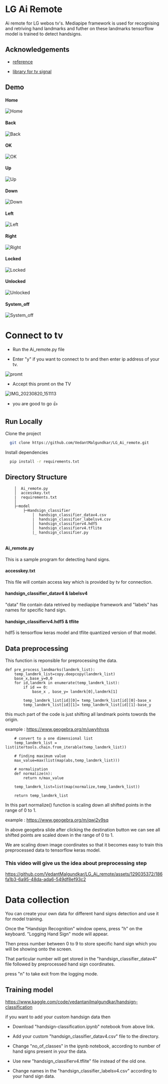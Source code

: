 
# LG Ai Remote

Ai remote for LG webos tv's. Mediapipe framework is used for recognising and retriving hand landmarks and futher on these landmarks tensorflow model is trained to detect handsigns.

## Acknowledgements

 - [reference](https://github.com/kinivi/hand-gesture-recognition-mediapipe.git)
 
 - [library for tv signal](https://github.com/supersaiyanmode/PyWebOSTV.git)


## Demo

#### Home

![Home](https://github.com/VedantMalgundkar/LG_Ai_remote/assets/129035372/6962ad38-f512-477b-92da-2740c5b49267)

#### Back

![Back](https://github.com/VedantMalgundkar/LG_Ai_remote/assets/129035372/9bc38c52-1b14-4736-8c4f-35c1f1595734)

#### OK

![OK](https://github.com/VedantMalgundkar/LG_Ai_remote/assets/129035372/63d2fb82-235b-4a62-9990-a813c2f5821b)

#### Up

![Up](https://github.com/VedantMalgundkar/LG_Ai_remote/assets/129035372/6fc0109a-3868-4200-861e-697cbd03f0ed)

#### Down

![Down](https://github.com/VedantMalgundkar/LG_Ai_remote/assets/129035372/82a40807-85d0-479a-a5ff-47b91f9c3e88)

#### Left

![Left](https://github.com/VedantMalgundkar/LG_Ai_remote/assets/129035372/ad09ea86-5a4e-40b4-9603-a50b9a9f2ca6)

#### Right

![Right](https://github.com/VedantMalgundkar/LG_Ai_remote/assets/129035372/9425fbf8-df9c-42db-9f53-19c311a4e189)

#### Locked

![Locked](https://github.com/VedantMalgundkar/LG_Ai_remote/assets/129035372/05f28ba8-f11c-4e28-a60d-f736864e5c1e)

#### Unlocked

![Unlocked](https://github.com/VedantMalgundkar/LG_Ai_remote/assets/129035372/6f3a88d3-9138-4fe0-80be-e6a9ba92e57b)

#### System_off

![System_off](https://github.com/VedantMalgundkar/LG_Ai_remote/assets/129035372/add9eb90-ce0b-46bd-9bf5-d620ec62a3d7)



# Connect to tv

- Run the Ai_remote.py file

- Enter "y" if you want to connect to tv and then enter ip address of your tv.

![promt](https://github.com/VedantMalgundkar/LG_Ai_remote/assets/129035372/89a70d80-36fd-405f-978e-bd7b31cafddb)

- Accept this promt on the TV

![IMG_20230820_151113](https://github.com/VedantMalgundkar/LG_Ai_remote/assets/129035372/aa38c50c-0e49-4f95-8a3a-cc4e20d8c8e1)

- you are good to go 👍

## Run Locally

Clone the project

```bash
  git clone https://github.com/VedantMalgundkar/LG_Ai_remote.git
```


Install dependencies

```bash
  pip install -r requirements.txt
```



## Directory Structure

```
    │  Ai_remote.py
    │  accesskey.txt
    |  requirements.txt
    │  
    ├─model
        ├─Handsign_classifier
            │  handsign_classifier_datav4.csv
            |  handsign_classifier_labelsv4.csv
            │  handsign_classifierv4.hdf5
            │  handsign_classifierv4.tflite
            |_ handsign_classifier.py
           
```
#### Ai_remote.py
This is a sample program for detecting hand signs.

#### accesskey.txt
This file will contain access key which is provided by tv for connection.

#### handsign_classifier_datav4 & labelsv4
"data" file contain data retrived by mediapipe framework and "labels" has names for specific hand sign.

#### handsign_classifierv4.hdf5 & tflite
hdf5 is tensorflow keras model and tflite quantized version of that model.


## Data preprocessing

This function is reponsible for preprocessing the data.
````
def pre_process_landmarks(landmrk_list):
    temp_landmrk_list=copy.deepcopy(landmrk_list)
    base_x,base_y=0,0
    for id,landmrk in enumerate(temp_landmrk_list):
        if id == 0:
            base_x , base_y= landmrk[0],landmrk[1]

        temp_landmrk_list[id][0]= temp_landmrk_list[id][0]-base_x
        temp_landmrk_list[id][1]= temp_landmrk_list[id][1]-base_y

````
this much part of the code is just shifting all landmark points towords the origin.

example : https://www.geogebra.org/m/uwyhhvss

````
    # convert to a one dimensional list
    temp_landmrk_list = list(itertools.chain.from_iterable(temp_landmrk_list))

    # finding maximum value
    max_value=max(list(map(abs,temp_landmrk_list)))

    # normalization
    def normalize(n):
        return n/max_value

    temp_landmrk_list=list(map(normalize,temp_landmrk_list))

    return temp_landmrk_list

````
In this part normalize() function is scaling down all shifted points in the range of 0 to 1.

example : https://www.geogebra.org/m/qwj2v9sq

In above geogebra slide after clicking the destination button we can see all shifted points are scaled down in the range of 0 to 1.

We are scaling down image coordinates so that it becomes easy to train this preprocessed data to tensorflow keras model.

### This video will give us the idea about preprocessing step
https://github.com/VedantMalgundkar/LG_Ai_remote/assets/129035372/186fa1b3-6a95-48da-ada6-549df8ef93c2


# Data collection

You can create your own data for different hand signs detection and use it for model training.

Once the "Handsign Recognition" window opens, press "h" on the keyboard. "Logging Hand Sign" mode will appear.

Then press number between 0 to 9 to store specific hand sign which you will be showing onto the screen.

That particular number will get stored in the "handsign_classifier_datav4" file followed by preprocessed hand sign coordinates.

press "n" to take exit from the logging mode.




## Training model

https://www.kaggle.com/code/vedantanilmalgundkar/handsign-classification

if you want to add your custom handsign data then

- Download "handsign-classification.ipynb" notebook from above link.

- Add your custom "handsign_classifier_datav4.csv" file to the directory.

- Change "no_of_classes" in the ipynb notebook, according to number of hand signs present in your the data.

- Use new "handsign_classifierv4.tflite" file instead of the old one.

- Change names in the "handsign_classifier_labelsv4.csv" according to your hand sign data.


